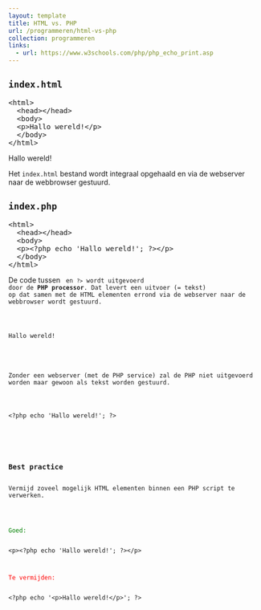 ```yaml
---
layout: template
title: HTML vs. PHP
url: /programmeren/html-vs-php
collection: programmeren
links:
  - url: https://www.w3schools.com/php/php_echo_print.asp
---
```


## <code>index.html</code>
<pre data-enlighter-theme="beyond" data-enlighter-language="html">
&lt;html&gt;
  &lt;head&gt;&lt;/head&gt;
  &lt;body&gt;
  &lt;p&gt;Hallo wereld!&lt;/p&gt;
  &lt;/body&gt;
&lt;/html&gt;
</pre>

<div class="shadow result">
<p>Hallo wereld!</p>
</div>

Het <code>index.html</code> bestand wordt integraal opgehaald en via de webserver naar de webbrowser gestuurd.

## <code>index.php</code>
<pre data-enlighter-theme="beyond" data-enlighter-language="php">
&lt;html&gt;
  &lt;head&gt;&lt;/head&gt;
  &lt;body&gt;
  &lt;p&gt;&lt;?php echo 'Hallo wereld!'; ?&gt;&lt;/p&gt;
  &lt;/body&gt;
&lt;/html&gt;
</pre>

De code tussen <code><?php</code> en <code>?></code> wordt uitgevoerd door de <strong>PHP processor</strong>. Dat levert een uitvoer (= tekst) op dat samen met de HTML elementen errond via de webserver naar de webbrowser wordt gestuurd.

<div class="shadow result">
<p>Hallo wereld!</p>
</div>

Zonder een webserver (met de PHP service) zal de PHP niet uitgevoerd worden maar gewoon als tekst worden gestuurd.

<div class="shadow result">
<p>&lt;?php echo 'Hallo wereld!'; ?&gt;</p>
</div>

<div class="highlight">
<h3>Best practice</h3>
Vermijd zoveel mogelijk HTML elementen binnen een PHP script te verwerken.
<br /><br />
 
<div style='color: green'>Goed:</div>
<pre data-enlighter-theme="beyond" data-enlighter-language="php" data-enlighter-linenumbers="false">
&lt;p&gt;&lt;?php echo 'Hallo wereld!'; ?&gt;&lt;/p&gt;
</pre>

<div style='color: red'>Te vermijden:</div>
<pre data-enlighter-theme="beyond" data-enlighter-language="php" data-enlighter-linenumbers="false">
&lt;?php echo '&lt;p&gt;Hallo wereld!&lt;/p&gt;'; ?&gt;
</pre>
</div> 